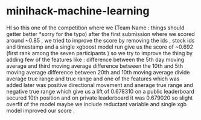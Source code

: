 # minihack-machine-learning
HI so this one of the competition where we (Team Name : things should getter better *sorry for the typo) after the first submission where we scored around ~0.85 , we tried to improve the score by removing the ids , stock ids and timestamp and a single xgboost model run give us the score of ~0.692 (first rank among the seven participants ) so we try to improve the thing by adding few of the features like :
 difference between the 5th day moving average and third moving average
 difference between the 10th and 5th moving average
 difference between 20th and 10th moving average 
 divide average true range and true range
 and one of the features which was added later was positive directional movement and anerage true range and negative true range which give us a lift of 0.678310 on a public leaderboard secured 10th position and on private leaderboard it was 0.679020 so slight overfit of the model maybe we include reductant variable and single xgb model improved our score .
 
